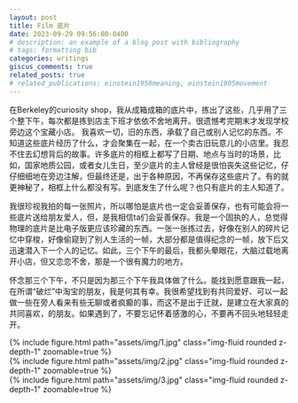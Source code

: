 ```yaml
---
layout: post
title: Film 底片
date: 2023-09-29 09:56:00-0400
# description: an example of a blog post with bibliography
# tags: formatting bib
categories: writings
giscus_comments: true
related_posts: true
# related_publications: einstein1950meaning, einstein1905movement
---
```

<!-- 
This post shows how to add bibliography to simple blog posts. If you would like something more academic, check the. -->

在Berkeley的curiosity shop，我从成箱成箱的底片中，拣出了这些，几乎用了三个整下午，每次都是拣到店主下班才依依不舍地离开。很遗憾考完期末才发现学校旁边这个宝藏小店。
我喜欢一切，旧的东西，承载了自己或别人记忆的东西。不知道这些底片经历了什么，才会聚集在一起，在一个卖古旧玩意儿的小店里。我忍不住去幻想背后的故事。许多底片的相框上都写了日期、地点与当时的场景，比如，国家地质公园，或者女儿生日，至少底片的主人曾经是很怕丧失这些记忆，仔仔细细地在旁边注解，但最终还是，出于各种原因，不再保存这些底片了。有的就更神秘了，相框上什么都没有写。到底发生了什么呢？也只有底片的主人知道了。  

我很珍视我拍的每一张照片，所以哪怕是底片也一定会妥善保存，也有可能会将一些底片送给朋友爱人，但，是我相信ta们会妥善保存。我是一个固执的人，总觉得物理的底片是比电子版更应该珍藏的东西。一张一张拣过去，好像在别人的碎片记忆中穿梭，好像偷窥到了别人生活的一帧，大部分都是值得纪念的一帧，放下后又迅速潜入下一个人的记忆。如此，三个下午的最后，我都头晕眼花，大脑过载地离开小店，但又恋恋不舍，那是一个很有魔力的地方。

怀念那三个下午，不只是因为那三个下午我具体做了什么。能找到愿意跟我一起，在所谓“破烂”中淘宝的朋友，我是何其有幸。我很希望找到有共同爱好、可以一起做一些在旁人看来有些无聊或者疯癫的事，而这不是出于迁就，是建立在大家真的共同喜欢，的朋友。如果遇到了，不要忘记怀着感激的心，不要再不回头地轻轻走开。

<div class="row mt-3">
    <div class="col-sm mt-3 mt-md-0">
        {% include figure.html path="assets/img/1.jpg" class="img-fluid rounded z-depth-1" zoomable=true %}
    </div>
    <div class="col-sm mt-3 mt-md-0">
        {% include figure.html path="assets/img/2.jpg" class="img-fluid rounded z-depth-1" zoomable=true %}
    </div>
    <div class="col-sm mt-3 mt-md-0">
        {% include figure.html path="assets/img/3.jpg" class="img-fluid rounded z-depth-1" zoomable=true %}
    </div>
</div>

<script src="https://giscus.app/client.js"
        data-repo="melodyincopenhagen/melodyincopenhagen.github.io"
        data-repo-id="R_kgDOKsfYeA"
        data-category="Announcements"
        data-category-id="DIC_kwDOKsfYeM4Ca6Vw"
        data-mapping="pathname"
        data-strict="0"
        data-reactions-enabled="1"
        data-emit-metadata="1"
        data-input-position="top"
        data-theme="preferred_color_scheme"
        data-lang="zh-CN"
        crossorigin="anonymous"
        async>
</script>